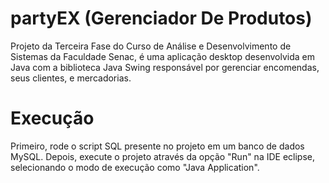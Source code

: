 # partyEX (Gerenciador De Produtos)
Projeto da Terceira Fase do Curso de Análise e Desenvolvimento de Sistemas da Faculdade Senac, é uma aplicação desktop desenvolvida em Java com a biblioteca Java Swing responsável por gerenciar encomendas, seus clientes, e mercadorias.

# Execução
Primeiro, rode o script SQL presente no projeto em um banco de dados MySQL. Depois, execute o projeto através da opção "Run" na IDE eclipse, selecionando o modo de execução como "Java Application".
